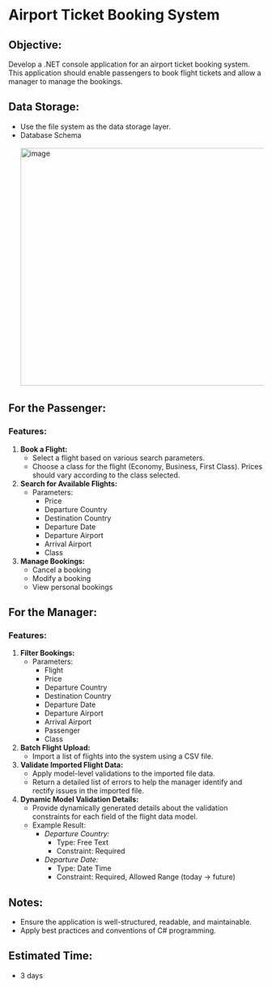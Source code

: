 # **Airport Ticket Booking System**

## **Objective:**

Develop a .NET console application for an airport ticket booking system. This application should enable passengers to book flight tickets and allow a manager to manage the bookings.

## **Data Storage:**

- Use the file system as the data storage layer.
- Database Schema <br><br>
  <img width="1167" height="469" alt="image" src="https://github.com/user-attachments/assets/859041e8-40ed-4fdb-8eb7-a616328a5e6c" />


## **For the Passenger:**

### Features:

1. **Book a Flight:**
    - Select a flight based on various search parameters.
    - Choose a class for the flight (Economy, Business, First Class). Prices should vary according to the class selected.
2. **Search for Available Flights:**
    - Parameters:
        - Price
        - Departure Country
        - Destination Country
        - Departure Date
        - Departure Airport
        - Arrival Airport
        - Class
3. **Manage Bookings:**
    - Cancel a booking
    - Modify a booking
    - View personal bookings

## **For the Manager:**

### Features:

1. **Filter Bookings:**
    - Parameters:
        - Flight
        - Price
        - Departure Country
        - Destination Country
        - Departure Date
        - Departure Airport
        - Arrival Airport
        - Passenger
        - Class
2. **Batch Flight Upload:**
    - Import a list of flights into the system using a CSV file.
3. **Validate Imported Flight Data:**
    - Apply model-level validations to the imported file data.
    - Return a detailed list of errors to help the manager identify and rectify issues in the imported file.
4. **Dynamic Model Validation Details:**
    - Provide dynamically generated details about the validation constraints for each field of the flight data model.
    - Example Result:
        - *Departure Country:*
            - Type: Free Text
            - Constraint: Required
        - *Departure Date:*
            - Type: Date Time
            - Constraint: Required, Allowed Range (today → future)

## **Notes:**

- Ensure the application is well-structured, readable, and maintainable.
- Apply best practices and conventions of C# programming.

## **Estimated Time:**

- 3 days
